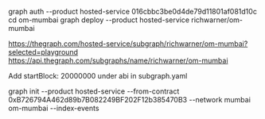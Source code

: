 graph auth --product hosted-service 016cbbc3be0d4de79d11801af081d10c
cd om-mumbai 
graph deploy --product hosted-service richwarner/om-mumbai

https://thegraph.com/hosted-service/subgraph/richwarner/om-mumbai?selected=playground
https://api.thegraph.com/subgraphs/name/richwarner/om-mumbai

Add startBlock: 20000000 under abi in subgraph.yaml

graph init --product hosted-service --from-contract 0xB726794A462d89b7B082249BF202F12b385470B3 --network mumbai om-mumbai --index-events